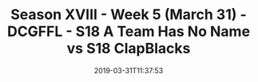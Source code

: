 ---
title: Season XVIII - Week 5 (March 31) - DCGFFL - S18 A Team Has No Name vs S18 ClapBlacks
teams-score:
- team: _teams/forest-green.md
  score: 34
- team: _teams/black.md
  score: 12
mvp: Devaughn Wilson (Black), Keith Holleran (Forest)
game-ball: ''
sportsperson: ''
season: 18
week: 5
date: '2019-03-31T11:37:53'
pageid: season-xviii-week-5-april-1-6914-vs-6913
---